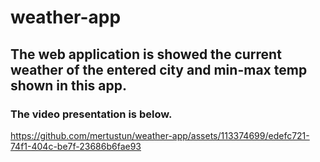 # weather-app

## The web application is showed the current weather of the entered city and min-max temp shown in this app. 

### The video presentation is below.



https://github.com/mertustun/weather-app/assets/113374699/edefc721-74f1-404c-be7f-23686b6fae93

